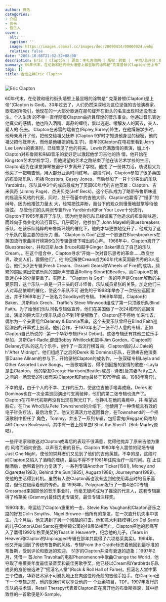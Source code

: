 ```yaml
---
author: 佚名
categories:
- 介绍
- 音乐
- 音乐人
cover:
  alt: ''
  caption: ''
  image: https://images.soomal.cc/images/doc/20090414/00000024.webp
  relative: false
date: '2003-10-08T21:02:32+08:00'
description: Eric | Clapton | 源自：李礼吉他网 | 版权：转载 |  平均/总评分：00.00/0
summary: 60年代末，在伦敦和纽约街头墙壁上最显眼的涂鸭是“克莱普顿(Clapton)是上帝”(Clapton is God)。30年过去了，人们仍然深深地为这位坚强的吉他演奏家、歌唱家所吸引，他现在的一大部分歌迷在那句绽开在街头的名言出现时还没有出生。
tags: []
title: 吉他之神Eric Clapton
---
```


![Eric Clapton](https://images.soomal.cc/images/doc/20090414/00000024.webp)





60年代末，在伦敦和纽约街头墙壁上最显眼的涂鸭是“ 
克莱普顿(Clapton)是上帝”(Clapton is God)。30年过去了，人们仍然深深地为这位坚强的吉他演奏家、歌唱家所吸引，他现在的一大部分歌迷在那句绽开在街头的名言出现时还没有出生。个人生活 
的不幸一直伴随着Clapton曲折且辉煌的音乐事业。他通过音乐表达他真实的感情，他也陷入酒精、毒品的缠绕，借以逃避、缓解友人的离去，亲人、爱人的 
死去。
Clapton在苏雷的瑞普立(Ripley,Surrey)降生，在他蹒跚学步时，他母亲离开了他，把他交给祖父抚养 
(Clapton 9岁时才知道他身世的秘密，他的祖父把他抚养大，而他是他姐姐的私生子)。青年的Clapton在电视里看到Jerry 
Lee Lewis的表演时，已经瞥见了他的将来。Lewis充满激情的表演，加上小Clapton对布鲁斯和R&B音乐的爱好足以激起他学习吉他的热 
情。他开始在Kingston艺术学校学习，但他渴望的艺术之路结束了他在该艺术学校的生活，Clapton因为在课堂弹琴被迫于17岁离开了学校。他找 
了一份体力活，劝说祖父为他买了一把电吉他，用大部分业余时间练琴。
那段时间，Clapton参加了很多英国的布鲁斯乐队，包括 
Roosters, Casey Jones，而后参加了一只十分突出的乐队Yardbirds，乐队其中3个的成员最成为了英国60年代的吉他英雄：Clapton、吉米佩奇 
(Jimmy Page)、杰夫贝克(Jeff Beck)。这个乐队成为了略带布鲁斯味道的摇滚乐风格的代表，同时，处于蓓蕾中的吉他大师，Clapton也赢得了“慢手”的绰号，因为他推弦力量太 
大，经常把弦弄断，而台下的观众则慢慢地鼓掌等待他换弦。
尽管他们的头两张专辑Five Yardbirds和For Your Love十分流行，Clapton于1965年离开了乐队，因为他觉得乐队已经偏离了他追求的布鲁斯味道，而趋向于商业化的流行音乐。几乎同时，他参加了 
John Mayell的Bluesbreakers乐队，在该乐队纯粹的布鲁斯环境的催化下，他的才华更快地绽开了，他成为了这个乐队的最主要的音乐力 
量。"Clapton is God"正是一个歌迷在Bluesbreakers在英国流行歌曲排行榜第6位的专辑促使下喊出的心声。
 1966年中，Clapton离开了Bluesbreaker，并和贝斯Jack Bruce和鼓手Ginger 
Baker建立了自己的乐队Cream，。在这个组合中，Clapton寻求“开始一次对音乐思考的革命......改变世界，改变人们，震慑他们”。他 
的见解使Cream成为60年代末英国最优秀的3人组合。他们头3张专辑(Fresh 
Cream、Disraeli Gears和Wheels of Fire)的成功，频繁的巡回演出使该乐队的国际声誉直逼Rolling 
Stone和Beatles，而Clapton在他歌迷心中的分量更重了。实际上，"Clapton 
is God"一类的呼声是Cream解散的主要原因，这个乐队一直是一只三头的好斗怪兽。乐队成员紧张的关系，加之他们三人对毒品依赖的催化，使这个乐队不可 
避免的于1968年举办了一次告别巡回演出，并于1969年出了一张名为Goodbye的专辑。
1969年早期，Clapton和 Baker、贝斯Rick Grech、Traffic's Steve 
Winwood组成了第一只顶级乐队Blind Faith。为了给他们乐队同名专辑做宣传，他们在美国做了一次24城市的巡回演出，演出的巨大压力使乐队成立不到1年便解散了。Clapton还不停地 
忙来忙去，偶尔为一个夫妻组合Delaney & Bonnie客串，这个夫妻乐队曾经在Blind 
Faith巡回演出的开幕式上出现。他们合作，于1970年出了一张不尽人意的专辑，正如Clapton自己所说的--第一个华彩专辑(First 
Debut)。这张专辑还有其他三位乐手参加，贝斯Carl-Radle,键盘Bobby 
Whitlock和鼓手Jim Gordon。Clapton同Delaney乐队的这几个乐手，创作了一首流行榜首曲，Clapton版的J.J.Cale的h"After 
Midnigt"。他们组成了之后的Derek 和 Dominos乐队，在滑棒吉他演奏家Duane 
Allnam的参与下，开始录制Clapton的成名作，一张双碟专辑Layla 
and Other Assorted Love Songs。一首歌唱痛苦、得不到回报的爱情的歌曲--Layla是由Clapton，他的挚友George 
Harrison(Beatles成员--译者)及其妻Patty三人之间的一场恋爱的引发而来(Clapton和Patty最终于1979年结 
婚，1988年离异)。

不幸的是，由于个人的不幸、工作的压力，使这位吉他手嗜毒成瘾。Derek 
和 Dominos也在一次全美巡回演出时支离破碎，他们的第二张专辑也流产了。Clapton在70年代初期再没有出现在聚光灯下，他挣扎在他的毒瘾中，并 
希望战胜它。在The Who乐队Pete Townshend的介绍下，他使用了一种传统且有效的电子针灸疗法，最后治愈了。他又充满活力地返回舞台，在Townshend的一个摇滚歌剧中担任了 
角色，Tommy，并出了一系列专辑，包括雷鬼(Reggae)风格的461 
Ocean Boulevard，其中有一首上榜单曲I Shot the Sheriff（Bob Marley原唱）。



一些评论家和歌迷对Clapton戒毒后的表现不很满意，觉得他抛弃了原来吉他为重的 
风格而趋向安逸、以声音为重的音乐。Clapton 1980年令人震惊的现场专辑Just 
One Night，使他的崇拜者们又见到了他们的吉他英雄。不幸的是，这段时间Clapton又陷入了酒精的缠绕，最后不得不于1981年住院治疗一段时间。在 
止住酗酒后，他带着创作力复活了，一系列专辑Another 
Ticker(1981), Money and Cigarette(1983), Behind the Sun(1985), August(1986), 
Journeyman(1989)，使他的生活得到转机。虽然有人说Clapton再也没有达到他使用毒品时的音乐高度，但他在继续着他的传奇。当 
1998年，Polygram发行了一套4张CD专辑Crossroad来回顾他的音乐事业时，他毫无疑问成为了摇滚的代言人，这套专辑赢得了格莱美 
(Grammy)最佳历史专辑奖，最佳专辑注释奖。

1990年末，命运给了Clapton重重的一击，Stevie Ray Vaughan和Clapton音乐之路的好友Colin 
Smyths、Nigel Browne--他所有的挚友，在一次直升机失事中丧生。几个月后，他又遇到了另一个残酷的打击，他和意大利籍模特Lori 
Del Santo的儿子Conor从Del Santo在曼哈顿公寓的49层坠楼而亡。Clapton把他的悲痛写入了赢得1992年格莱美奖的Tears 
in Heaven中，纪念他的儿子。(Tears in Heaven和Clapton的Unplugged专辑在那年共赢得了六项格莱美奖)。1994年，他又开始回到了传统布鲁斯的风格，专辑From 
the Cradle标志着他回到最标准的布鲁斯，受到评论和歌迷的欢迎。
51岁的Clapton并没有衰退的迹象：1997年2月，凭借一 首John 
Travolta的电影Phenomenon中歌曲Change the World，他夺取了格莱美年度最佳录音奖和最佳男歌手奖。他已经以Cream和Yardbirds乐队成员的身份被选进了“摇滚名人堂”(Rock 
& Roll Hall of Fame)。摇滚名人堂中第三个位置，华彩艺术家不可避免地正在向这位传奇般的吉他手招手。在Clapton出下一个专辑之前，他的歌迷们可以享受他的一 
个业余项目，TDF。1997年发行的乐队的技术谱，Retail Therapy代表着Clapton正在离开他的布鲁斯摇滚，其中标致性的一首歌便是X-Sample。